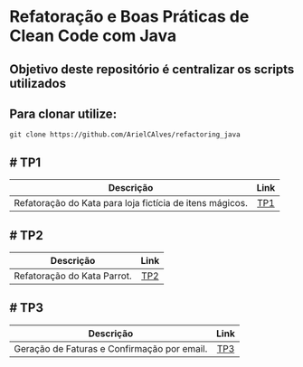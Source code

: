 # Refatoração e Boas Práticas de Clean Code com Java

## Objetivo deste repositório é centralizar os scripts utilizados

## Para clonar utilize:
    git clone https://github.com/ArielCAlves/refactoring_java


## # TP1
| Descrição                               | Link |
|:------------------------------------:|:------:|
| Refatoração do Kata para loja fictícia de itens mágicos. | [TP1](https://github.com/ArielCAlves/refactoring_java/tree/main/TP1/TP1_KataRefactoring) |

## # TP2
| Descrição                               | Link |
|:------------------------------------:|:------:|
| Refatoração do Kata Parrot. | [TP2](https://github.com/ArielCAlves/refactoring_java/tree/main/TP2/TP2_KataParrotRefactoring) |


## # TP3
| Descrição                               | Link |
|:------------------------------------:|:------:|
| Geração de Faturas e Confirmação por email. | [TP3](https://github.com/ArielCAlves/refactoring_java/tree/main/TP3/TP3Refactoring) |
